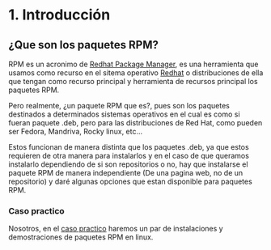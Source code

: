 # 1. Introducción
## ¿Que son los paquetes RPM?
RPM es un acronimo de [Redhat Package Manager](https://access.redhat.com/documentation/es-es/red_hat_enterprise_linux/8/html/packaging_and_distributing_software/getting-started-with-rpm-packaging), es una herramienta que usamos como recurso en el sitema operativo [Redhat](https://www.redhat.com/es) o distribuciones de ella que tengan como recurso principal y herramienta de recursos principal los paquetes RPM.

Pero realmente, ¿un paquete RPM que es?, pues son los paquetes destinados a determinados sistemas operativos en el cual es como si fueran paquete .deb, pero para las distribuciones de Red Hat, como pueden ser Fedora, Mandriva, Rocky linux, etc...

Estos funcionan de manera distinta que los paquetes .deb, ya que estos requieren de otra manera para instalarlos y en el caso de que queramos instalarlo dependiendo de si son repositorios o no, hay que instalarse el paquete RPM de manera independiente (De una pagina web, no de un repositorio) y daré algunas opciones que estan disponible para paquetes RPM.

### Caso practico
Nosotros, en el [caso practico](/documentos/casopractico.md) haremos un par de instalaciones y demostraciones de paquetes RPM en linux.
